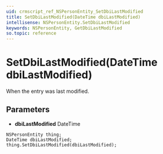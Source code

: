 ```yaml
---
uid: crmscript_ref_NSPersonEntity_SetDbiLastModified
title: SetDbiLastModified(DateTime dbiLastModified)
intellisense: NSPersonEntity.SetDbiLastModified
keywords: NSPersonEntity, GetDbiLastModified
so.topic: reference
---
```


# SetDbiLastModified(DateTime dbiLastModified)

When the entry was last modified.

## Parameters

* **dbiLastModified** DateTime

```crmscript
NSPersonEntity thing;
DateTime dbiLastModified;
thing.SetDbiLastModified(dbiLastModified);
```

